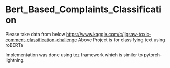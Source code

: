 # Bert_Based_Complaints_Classification
Please take data from below https://www.kaggle.com/c/jigsaw-toxic-comment-classification-challenge  Above Project is for classifying text using roBERTa

Implementation was done using tez framework which is similer to pytorch-lightning.
